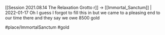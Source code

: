 [[Session 2021.08.14 The Relaxation Grotto r]] -> [[Immortal_Sanctum]] | 2022-01-17
Oh I guess I forgot to fill this in but we came to a pleasing end to our time there and they say we owe 8500 gold

#place/ImmortalSanctum #gold